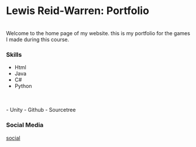 
# Lewis Reid-Warren: Portfolio

 <br>
Welcome to the home page of my website. this is my portfolio for the games I made during this course.
<br>




### Skills
- Html
- Java
- C#
- Python
<br>
<br>
- Unity
- Github
- Sourcetree

### Social Media

[social](https://tonystarkofwinterfell.github.io/portfolio/social.html)




